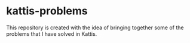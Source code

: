 # kattis-problems

This repository is created with the idea of bringing together some of the problems that I have solved in Kattis.
